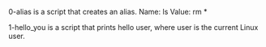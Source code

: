 0-alias is a script that creates an alias.
Name: ls
Value: rm *

1-hello_you is a script that prints hello user, where user is the current Linux user.
